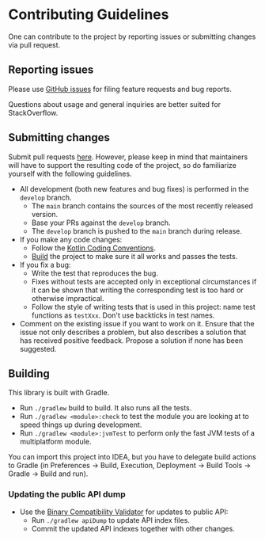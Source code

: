 # Contributing Guidelines

One can contribute to the project by reporting issues or submitting changes via pull request.

## Reporting issues

Please use [GitHub issues] for filing feature requests and bug reports.

Questions about usage and general inquiries are better suited for StackOverflow.

## Submitting changes

Submit pull requests [here](https://github.com/KotlinOpenFoundation/kof-image/pulls).
However, please keep in mind that maintainers will have to support the resulting code of the project, 
so do familiarize yourself with the following guidelines.

- All development (both new features and bug fixes) is performed in the `develop` branch.
  - The `main` branch contains the sources of the most recently released version.
  - Base your PRs against the `develop` branch.
  - The `develop` branch is pushed to the `main` branch during release.
- If you make any code changes: 
  - Follow the [Kotlin Coding Conventions].
  - [Build](#building) the project to make sure it all works and passes the tests.
- If you fix a bug:
  - Write the test that reproduces the bug.
  - Fixes without tests are accepted only in exceptional circumstances
    if it can be shown that writing the corresponding test is too hard or otherwise impractical.
  - Follow the style of writing tests that is used in this project: name test functions as `testXxx`.
    Don't use backticks in test names.
- Comment on the existing issue if you want to work on it.
  Ensure that the issue not only describes a problem,
  but also describes a solution that has received positive feedback.
  Propose a solution if none has been suggested.

## Building

This library is built with Gradle.

- Run `./gradlew` build to build. It also runs all the tests.
- Run `./gradlew <module>:check` to test the module you are looking at to speed things up during development.
- Run `./gradlew <module>:jvmTest` to perform only the fast JVM tests of a multiplatform module.

You can import this project into IDEA, but you have to delegate build actions to Gradle
(in Preferences -> Build, Execution, Deployment -> Build Tools -> Gradle -> Build and run).

### Updating the public API dump

- Use the [Binary Compatibility Validator] for updates to public API:
  - Run `./gradlew apiDump` to update API index files.
  - Commit the updated API indexes together with other changes.

[GitHub issues]: https://github.com/KotlinOpenFoundation/kof-image/issues
[Kotlin Coding Conventions]: https://kotlinlang.org/docs/reference/coding-conventions.html
[Binary Compatibility Validator]: https://github.com/Kotlin/binary-compatibility-validator/blob/master/README.md
